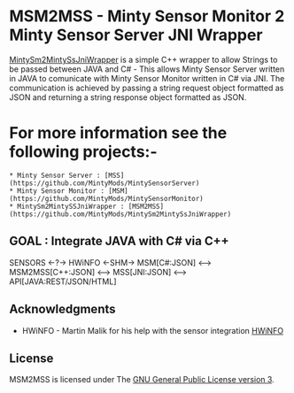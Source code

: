 # MSM2MSS - Minty Sensor Monitor 2 Minty Sensor Server JNI Wrapper

[MintySm2MintySsJniWrapper](https://github.com/MintyMods/MintySm2MintySsJniWrapper) is a simple C++ wrapper to allow Strings to be passed between JAVA and C# - This allows Minty Sensor Server written in JAVA to comunicate with Minty Sensor Monitor written in C# via JNI.
The communication is achieved by passing a string request object formatted as JSON and returning a string response object formatted as JSON.

# For more information see the following projects:-

	* Minty Sensor Server : [MSS](https://github.com/MintyMods/MintySensorServer)
	* Minty Sensor Monitor : [MSM](https://github.com/MintyMods/MintySensorMonitor)
	* MintySm2MintySSJniWrapper : [MSM2MSS](https://github.com/MintyMods/MintySm2MintySsJniWrapper)

## GOAL : Integrate JAVA with C# via C++

SENSORS <-?-> HWiNFO <-SHM-> MSM[C#:JSON] <--> MSM2MSS[C++:JSON] <--> MSS[JNI:JSON] <--> API[JAVA:REST/JSON/HTML]


## Acknowledgments

  * HWiNFO - Martin Malik for his help with the sensor integration [HWiNFO](http://hwinfo.com)

## License
MSM2MSS is licensed under The [GNU General Public License version 3](https://www.gnu.org/licenses/gpl-3.0.en.html).
